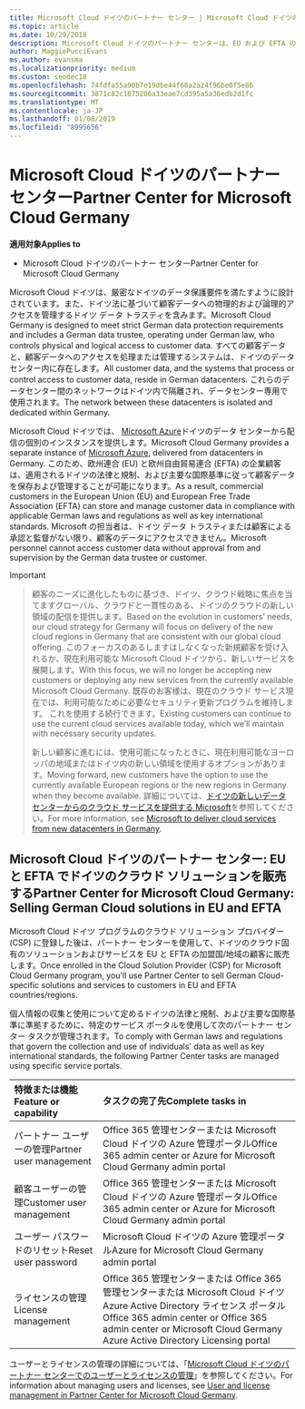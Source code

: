 ```yaml
---
title: Microsoft Cloud ドイツのパートナー センター | Microsoft Cloud ドイツのパートナー センター
ms.topic: article
ms.date: 10/29/2018
description: Microsoft Cloud ドイツのパートナー センターは、EU および EFTA の加盟国の顧客に Microsoft クラウド ソリューションを販売する Microsoft パートナー向けのビジネス ポータルです。
author: MaggiePucciEvans
ms.author: evansma
ms.localizationpriority: medium
ms.custom: seodec18
ms.openlocfilehash: 74fdfa55a90b7e19dbe44f68a2a24f96be0f5e86
ms.sourcegitcommit: 3871c82c1075206a33eae7cd395a5a36edb2d1fc
ms.translationtype: MT
ms.contentlocale: ja-JP
ms.lasthandoff: 01/08/2019
ms.locfileid: "8995656"
---
```

# <a name="partner-center-for-microsoft-cloud-germany"></a><span data-ttu-id="813c5-103">Microsoft Cloud ドイツのパートナー センター</span><span class="sxs-lookup"><span data-stu-id="813c5-103">Partner Center for Microsoft Cloud Germany</span></span>

**<span data-ttu-id="813c5-104">適用対象</span><span class="sxs-lookup"><span data-stu-id="813c5-104">Applies to</span></span>**

-  <span data-ttu-id="813c5-105">Microsoft Cloud ドイツのパートナー センター</span><span class="sxs-lookup"><span data-stu-id="813c5-105">Partner Center for Microsoft Cloud Germany</span></span>

<span data-ttu-id="813c5-106">Microsoft Cloud ドイツは、厳密なドイツのデータ保護要件を満たすように設計されています。また、ドイツ法に基づいて顧客データへの物理的および論理的アクセスを管理するドイツ データ トラスティを含みます。</span><span class="sxs-lookup"><span data-stu-id="813c5-106">Microsoft Cloud Germany is designed to meet strict German data protection requirements and includes a German data trustee, operating under German law, who controls physical and logical access to customer data.</span></span> <span data-ttu-id="813c5-107">すべての顧客データと、顧客データへのアクセスを処理または管理するシステムは、ドイツのデータセンター内に存在します。</span><span class="sxs-lookup"><span data-stu-id="813c5-107">All customer data, and the systems that process or control access to customer data, reside in German datacenters.</span></span> <span data-ttu-id="813c5-108">これらのデータセンター間のネットワークはドイツ内で隔離され、データセンター専用で使用されます。</span><span class="sxs-lookup"><span data-stu-id="813c5-108">The network between these datacenters is isolated and dedicated within Germany.</span></span>

<span data-ttu-id="813c5-109">Microsoft Cloud ドイツでは、 [Microsoft Azure](https://go.microsoft.com/fwlink/?linkid=847992)ドイツのデータ センターから配信の個別のインスタンスを提供します。</span><span class="sxs-lookup"><span data-stu-id="813c5-109">Microsoft Cloud Germany provides a separate instance of [Microsoft Azure](https://go.microsoft.com/fwlink/?linkid=847992), delivered from datacenters in Germany.</span></span> <span data-ttu-id="813c5-110">このため、欧州連合 (EU) と欧州自由貿易連合 (EFTA) の企業顧客は、適用されるドイツの法律と規制、および主要な国際基準に従って顧客データを保存および管理することが可能になります。</span><span class="sxs-lookup"><span data-stu-id="813c5-110">As a result, commercial customers in the European Union (EU) and European Free Trade Association (EFTA) can store and manage customer data in compliance with applicable German laws and regulations as well as key international standards.</span></span> <span data-ttu-id="813c5-111">Microsoft の担当者は、ドイツ データ トラスティまたは顧客による承認と監督がない限り、顧客のデータにアクセスできません。</span><span class="sxs-lookup"><span data-stu-id="813c5-111">Microsoft personnel cannot access customer data without approval from and supervision by the German data trustee or customer.</span></span>

> [!IMPORTANT]

> <span data-ttu-id="813c5-112">顧客のニーズに進化したものに基づき、ドイツ、クラウド戦略に焦点を当てますグローバル、クラウドと一貫性のある、ドイツのクラウドの新しい領域の配信を提供します。</span><span class="sxs-lookup"><span data-stu-id="813c5-112">Based on the evolution in customers’ needs, our cloud strategy for Germany will focus on delivery of the new cloud regions in Germany that are consistent with our global cloud offering.</span></span> <span data-ttu-id="813c5-113">このフォーカスのあるしますはしなくなった新規顧客を受け入れるか、現在利用可能な Microsoft Cloud ドイツから、新しいサービスを展開します。</span><span class="sxs-lookup"><span data-stu-id="813c5-113">With this focus, we will no longer be accepting new customers or deploying any new services from the currently available Microsoft Cloud Germany.</span></span> <span data-ttu-id="813c5-114">既存のお客様は、現在のクラウド サービス現在では、利用可能なために必要なセキュリティ更新プログラムを維持します。 これを使用する続行できます。</span><span class="sxs-lookup"><span data-stu-id="813c5-114">Existing customers can continue to use the current cloud services available today, which we’ll maintain with necessary security updates.</span></span> 
> 
> <span data-ttu-id="813c5-115">新しい顧客に進むには、使用可能になったときに、現在利用可能なヨーロッパの地域またはドイツ内の新しい領域を使用するオプションがあります。</span><span class="sxs-lookup"><span data-stu-id="813c5-115">Moving forward, new customers have the option to use the currently available European regions or the new regions in Germany when they become available.</span></span> <span data-ttu-id="813c5-116">詳細については、[ドイツの新しいデータ センターからのクラウド サービスを提供する Microsoft](https://news.microsoft.com/europe/2018/08/31/microsoft-to-deliver-cloud-services-from-new-datacentres-in-germany-in-2019-to-meet-evolving-customer-needs/)を参照してください。</span><span class="sxs-lookup"><span data-stu-id="813c5-116">For more information, see [Microsoft to deliver cloud services from new datacenters in Germany](https://news.microsoft.com/europe/2018/08/31/microsoft-to-deliver-cloud-services-from-new-datacentres-in-germany-in-2019-to-meet-evolving-customer-needs/).</span></span> 


## <a name="partner-center-for-microsoft-cloud-germany-selling-german-cloud-solutions-in-eu-and-efta"></a><span data-ttu-id="813c5-117">Microsoft Cloud ドイツのパートナー センター: EU と EFTA でドイツのクラウド ソリューションを販売する</span><span class="sxs-lookup"><span data-stu-id="813c5-117">Partner Center for Microsoft Cloud Germany: Selling German Cloud solutions in EU and EFTA</span></span>

<span data-ttu-id="813c5-118">Microsoft Cloud ドイツ プログラムのクラウド ソリューション プロバイダー (CSP) に登録した後は、パートナー センターを使用して、ドイツのクラウド固有のソリューションおよびサービスを EU と EFTA の加盟国/地域の顧客に販売します。</span><span class="sxs-lookup"><span data-stu-id="813c5-118">Once enrolled in the Cloud Solution Provider (CSP) for Microsoft Cloud Germany program, you'll use Partner Center to sell German Cloud-specific solutions and services to customers in EU and EFTA countries/regions.</span></span> 

<span data-ttu-id="813c5-119">個人情報の収集と使用について定めるドイツの法律と規制、および主要な国際基準に準拠するために、特定のサービス ポータルを使用して次のパートナー センター タスクが管理されます。</span><span class="sxs-lookup"><span data-stu-id="813c5-119">To comply with German laws and regulations that govern the collection and use of individuals' data as well as key international standards, the following Partner Center tasks are managed using specific service portals.</span></span> 

<span data-ttu-id="813c5-120">特徴または機能</span><span class="sxs-lookup"><span data-stu-id="813c5-120">Feature or capability</span></span> | <span data-ttu-id="813c5-121">タスクの完了先</span><span class="sxs-lookup"><span data-stu-id="813c5-121">Complete tasks in</span></span>
:--- | :---
<span data-ttu-id="813c5-122">パートナー ユーザーの管理</span><span class="sxs-lookup"><span data-stu-id="813c5-122">Partner user management</span></span> | <span data-ttu-id="813c5-123">Office 365 管理センターまたは Microsoft Cloud ドイツの Azure 管理ポータル</span><span class="sxs-lookup"><span data-stu-id="813c5-123">Office 365 admin center or Azure for Microsoft Cloud Germany admin portal</span></span>
<span data-ttu-id="813c5-124">顧客ユーザーの管理</span><span class="sxs-lookup"><span data-stu-id="813c5-124">Customer user management</span></span> | <span data-ttu-id="813c5-125">Office 365 管理センターまたは Microsoft Cloud ドイツの Azure 管理ポータル</span><span class="sxs-lookup"><span data-stu-id="813c5-125">Office 365 admin center or Azure for Microsoft Cloud Germany admin portal</span></span>
<span data-ttu-id="813c5-126">ユーザー パスワードのリセット</span><span class="sxs-lookup"><span data-stu-id="813c5-126">Reset user password</span></span> | <span data-ttu-id="813c5-127">Microsoft Cloud ドイツの Azure 管理ポータル</span><span class="sxs-lookup"><span data-stu-id="813c5-127">Azure for Microsoft Cloud Germany admin portal</span></span>
<span data-ttu-id="813c5-128">ライセンスの管理</span><span class="sxs-lookup"><span data-stu-id="813c5-128">License management</span></span> | <span data-ttu-id="813c5-129">Office 365 管理センターまたは Office 365 管理センターまたは Microsoft Cloud ドイツ Azure Active Directory ライセンス ポータル</span><span class="sxs-lookup"><span data-stu-id="813c5-129">Office 365 admin center or Office 365 admin center or Microsoft Cloud Germany Azure Active Directory Licensing portal</span></span>


<span data-ttu-id="813c5-130">ユーザーとライセンスの管理の詳細については、「[Microsoft Cloud ドイツのパートナー センターでのユーザーとライセンスの管理](user-management-in-partner-center-for-microsoft-cloud-germany.md)」を参照してください。</span><span class="sxs-lookup"><span data-stu-id="813c5-130">For information about managing users and licenses, see [User and license management in Partner Center for Microsoft Cloud Germany](user-management-in-partner-center-for-microsoft-cloud-germany.md).</span></span>


